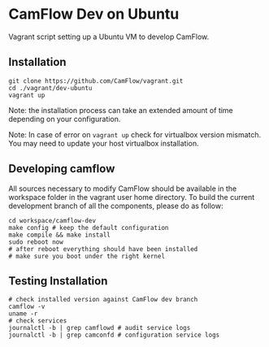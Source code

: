 # CamFlow Dev on Ubuntu

Vagrant script setting up a Ubuntu VM to develop CamFlow.

## Installation

```
git clone https://github.com/CamFlow/vagrant.git
cd ./vagrant/dev-ubuntu
vagrant up
```

Note: the installation process can take an extended amount of time depending on
your configuration.

Note: In case of error on `vagrant up` check for virtualbox version mismatch.
You may need to update your host virtualbox installation.

## Developing camflow

All sources necessary to modify CamFlow should be available in the workspace folder in the vagrant user home directory.
To build the current development branch of all the components, please do as follow:

``` shell
cd workspace/camflow-dev
make config # keep the default configuration
make compile && make install
sudo reboot now
# after reboot everything should have been installed
# make sure you boot under the right kernel
```

## Testing Installation

``` shell
# check installed version against CamFlow dev branch
camflow -v
uname -r
# check services
journalctl -b | grep camflowd # audit service logs
journalctl -b | grep camconfd # configuration service logs
```
